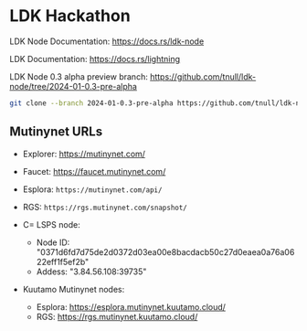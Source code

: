# LDK Hackathon

LDK Node Documentation: https://docs.rs/ldk-node

LDK Documentation: https://docs.rs/lightning

LDK Node 0.3 alpha preview branch: https://github.com/tnull/ldk-node/tree/2024-01-0.3-pre-alpha

```bash
git clone --branch 2024-01-0.3-pre-alpha https://github.com/tnull/ldk-node
```

## Mutinynet URLs
- Explorer: https://mutinynet.com/
- Faucet: https://faucet.mutinynet.com/
- Esplora: `https://mutinynet.com/api/`
- RGS: `https://rgs.mutinynet.com/snapshot/`

- C= LSPS node:
    - Node ID: "0371d6fd7d75de2d0372d03ea00e8bacdacb50c27d0eaea0a76a0622eff1f5ef2b"
    - Addess: "3.84.56.108:39735"
- Kuutamo Mutinynet nodes:
    - Esplora: https://esplora.mutinynet.kuutamo.cloud/
    - RGS: https://rgs.mutinynet.kuutamo.cloud/
